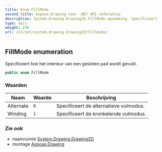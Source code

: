 ```yaml
---
title: Enum FillMode
second_title: Aspose.Drawing voor .NET API-referentie
description: System.Drawing.Drawing2D.FillMode opsomming. Specificeert hoe het interieur van een gesloten pad wordt gevuld.
type: docs
weight: 230
url: /nl/net/system.drawing.drawing2d/fillmode/
---
```

## FillMode enumeration

Specificeert hoe het interieur van een gesloten pad wordt gevuld.

```csharp
public enum FillMode
```

### Waarden

| Naam | Waarde | Beschrijving |
| --- | --- | --- |
| Alternate | `0` | Specificeert de alternatieve vulmodus. |
| Winding | `1` | Specificeert de kronkelende vulmodus. |

### Zie ook

* naamruimte [System.Drawing.Drawing2D](../../system.drawing.drawing2d/)
* montage [Aspose.Drawing](../../)


